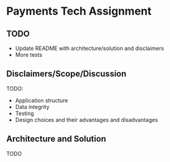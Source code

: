 # Payments Tech Assignment

## TODO

* Update README with architecture/solution and disclaimers
* More tests

## Disclaimers/Scope/Discussion

TODO:

* Application structure
* Data integrity
* Testing
* Design choices and their advantages and disadvantages

## Architecture and Solution

TODO
